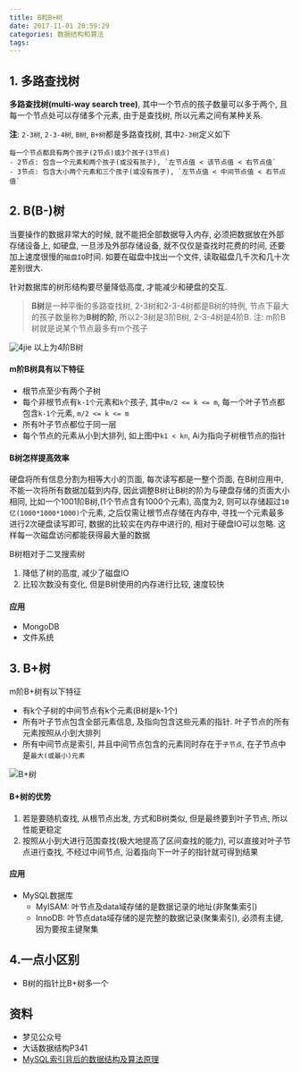 ```yaml
---
title: B和B+树
date: 2017-11-01 20:59:29
categories: 数据结构和算法
tags:
---
```


## 1. 多路查找树
**多路查找树(multi-way search tree)**, 其中一个节点的孩子数量可以多于两个, 且每一个节点处可以存储多个元素, 由于是查找树, 所以元素之间有某种关系.

**注**: `2-3树`, `2-3-4树`, `B树`, `B+树`都是多路查找树, 其中`2-3树`定义如下
```
每一个节点都具有两个孩子(2节点)或3个孩子(3节点)
- 2节点: 包含一个元素和两个孩子(或没有孩子), `左节点值 < 该节点值 < 右节点值`
- 3节点: 包含大小两个元素和三个孩子(或没有孩子), `左节点值 < 中间节点值 < 右节点值`
```


## 2. B(B-)树

当要操作的数据非常大的时候, 就不能把全部数据导入内存, 必须把数据放在外部存储设备上, 如硬盘, 一旦涉及外部存储设备, 就不仅仅是查找时花费的时间, 还要加上速度很慢的`磁盘IO`时间. 如要在磁盘中找出一个文件, 读取磁盘几千次和几十次差别很大.

针对数据库的树形结构要尽量降低高度, 才能减少和硬盘的交互.

> **B树**是一种平衡的多路查找树, 2-3树和2-3-4树都是B树的特例, 节点下最大的孩子数量称为**B树的阶**, 所以2-3树是3阶B树, 2-3-4树是4阶B. 注: m阶B树就是说某个节点最多有m个孩子

![4jie](http://oh7hdmoe1.bkt.clouddn.com/17-10-6/11977428.jpg)
以上为4阶B树

#### m阶B树具有以下特征
- 根节点至少有两个子树
- 每个非根节点有`k-1个`元素和`k个`孩子, 其中`m/2 <= k <= m`, 每一个叶子节点都包含`k-1个`元素, `m/2 <= k <= m`
- 所有叶子节点都位于同一层
- 每个节点的元素从小到大排列, 如上图中`k1 < kn`, Ai为指向子树根节点的指针


#### B树怎样提高效率
硬盘将所有信息分割为相等大小的页面, 每次读写都是一整个页面, 在B树应用中, 不能一次将所有数据加载到内存, 因此调整B树让B树的阶为与硬盘存储的页面大小相同, 比如一个1001阶B树,(1个节点含有1000个元素), 高度为2, 则可以存储超过`10亿(1000*1000*1000)`个元素, 之后仅需让根节点存储在内存中, 寻找一个元素最多进行2次硬盘读写即可, 数据的比较实在内存中进行的, 相对于硬盘IO可以忽略. 这样每一次磁盘访问都能获得最大量的数据

B树相对于二叉搜索树
1. 降低了树的高度, 减少了磁盘IO
2. 比较次数没有变化, 但是B树使用的内存进行比较, 速度较快

#### 应用
- MongoDB
- 文件系统


## 3. B+树
m阶B+树有以下特征
- 有k个子树的中间节点有k个元素(B树是k-1个)
- 所有叶子节点包含全部元素信息, 及指向包含这些元素的指针. 叶子节点的所有元素按照从小到大排列
- 所有中间节点是索引, 并且中间节点包含的元素同时存在于`子节点`, 在子节点中是`最大(或最小)元素`

![B+树](http://oh7hdmoe1.bkt.clouddn.com/17-10-9/86449324.jpg)

#### B+树的优势
1. 若是要随机查找, 从根节点出发, 方式和B树类似, 但是最终要到叶子节点, 所以性能更稳定
2. 按照从小到大进行范围查找(极大地提高了区间查找的能力), 可以直接对叶子节点进行查找, 不经过中间节点, 沿着指向下一叶子的指针就可得到结果

#### 应用
- MySQL数据库
    - MyISAM: 叶节点及data域存储的是数据记录的地址(非聚集索引)
    - InnoDB: 叶节点data域存储的是完整的数据记录(聚集索引), 必须有主键, 因为要按主键聚集


## 4.一点小区别
- B树的指针比B+树多一个


## 资料
- 梦见公众号
- 大话数据结构P341
- [MySQL索引背后的数据结构及算法原理](http://blog.codinglabs.org/articles/theory-of-mysql-index.html)








